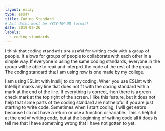```yaml
---
layout: essay
type: essay
title: Coding Standard
# All dates must be YYYY-MM-DD format!
date: 2019-09-26
labels:
  - coding standards
---
```


I think that coding standards are useful for writing code with a group of people.  It allows for groups of people to collaborate with each other in a simple way.  If everyone is using the same coding standards, everyone in the group will be able to read and interpret the code of the rest of the group.  The coding standard that I am using now is one made by my college.  

I am using ESLint with Intellij to do my coding.  When you use ESLint with Intellij it marks any line that does not fit with the coding standard with a mark at the end of the line.  If everything is correct, then there is a green check mark at the top right of the screen.  I like this feature, but it does not help that some parts of the coding standard are not helpful if you are just starting to write code.  Sometimes when I start coding, I will get errors because I do not have a return or use a function or variable.  This is helpful at the end of writing code, but at the beginning of writing code all it does is tell me that I have something wrong that I have not gotten to yet.  
